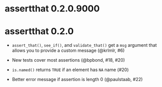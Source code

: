 # assertthat 0.2.0.9000

# assertthat 0.2.0

* `assert_that()`, `see_if()`, and `validate_that()` get a `msg` argument 
  that allows you to provide a custom message (@krlmlr, #6)
  
* New tests cover most assertions (@bpbond, #18, #20)

* `is.named()` returns `TRUE` if an element has `NA` name (#20)

* Better error message if assertion is length 0 (@paulstaab, #22)
